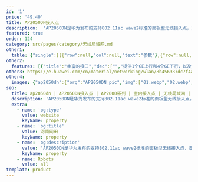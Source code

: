 ```yaml
---
id: '1'
price: '49.40'
title: AP2050DN接入点
description:  'AP2050DN是华为发布的支持802.11ac wave2标准的面板型无线接入点，支持2×2MIMO和两条空间流，整机速率1.267Gbps，适用于酒店客房、学生宿舍、医院病房、小型办公室等房间体积较小，户型较密集场景。'
featured: true
order: 124
category: src/pages/category/无线局域网.md
other1: 
  table: {"single":[[{"row":null,"col":null,"text":"参数"},{"row":null,"col":null,"text":"AP2050DN"}],[{"row":null,"col":null,"text":"尺寸（长×宽×高）"},{"row":null,"col":null,"text":"140mm×86mm×36mm"}],[{"row":null,"col":null,"text":"电源输入"},{"row":null,"col":null,"text":"DC：48V±5%\nPoE供电：满足802.3af/at以太网供电标准"}],[{"row":null,"col":null,"text":"最大功耗"},{"row":null,"col":null,"text":"11.5W\n说明：实际最大功耗遵照不同国家和地区法规而有所不同。"}],[{"row":null,"col":null,"text":"工作温度"},{"row":null,"col":null,"text":"0℃～+40℃"}],[{"row":null,"col":null,"text":"天线类型"},{"row":null,"col":null,"text":"内置全向天线"}],[{"row":null,"col":null,"text":"可同时在线的用户数量"},{"row":null,"col":null,"text":"≤256"}],[{"row":null,"col":null,"text":"最大发射功率"},{"row":null,"col":null,"text":"2.4G：21dBm（组合功率）\n5G：20dBm（组合功率）\n说明：实际发射功率遵照不同国家和地区法规而有所不同。AP2050DN为86盒结构，支持适合86盒的国家和地区。"}],[{"row":null,"col":null,"text":"MIMO:空间流"},{"row":null,"col":null,"text":"2×2:2"}],[{"row":null,"col":null,"text":"无线协议"},{"row":null,"col":null,"text":"802.11a/b/g/n/ac/ac wave2"}],[{"row":null,"col":null,"text":"最高速率"},{"row":null,"col":null,"text":"1.267Gbps"}]]}
other2:
  features: [{"title":"丰富的接口","dec":["","提供1个GE上行和4个GE下行，以及2个RJ45电话直通口；提供USB接口，可用于对外供电，也可用于存储",""]},{"title":"安装灵活","dec":["","支持面板、挂墙、吸顶及桌面等多种安装方式，便于部署",""]},{"title":"云管理","dec":["","可通过华为云管理平台对AP设备及业务进行管理和运维，节省网络运维成本",""]}]
other3: https://e.huawei.com/cn/material/networking/wlan/8b456987dc7f4af4ab18618788b407e5
other4:
  images: {"ap2050dn":{"org":"AP2050DN_pic","img":["01.webp","02.webp","03.webp","04.webp","05.webp","06.webp","07.webp","08.webp","09.webp","10.webp","11.webp"]}}
seo:
  title: ap2050dn | AP2050DN接入点 | AP2000系列 | 室内接入点 | 无线局域网 | 企业网络
  description: 'AP2050DN是华为发布的支持802.11ac wave2标准的面板型无线接入点，支持2×2MIMO和两条空间流，整机速率1.267Gbps，适用于酒店客房、学生宿舍、医院病房、小型办公室等房间体积较小，户型较密集场景。'
  extra:
    - name: 'og:type'
      value: website
      keyName: property
    - name: 'og:title'
      value: 河南网田
      keyName: property
    - name: 'og:description'
      value: 'AP2050DN是华为发布的支持802.11ac wave2标准的面板型无线接入点，支持2×2MIMO和两条空间流，整机速率1.267Gbps，适用于酒店客房、学生宿舍、医院病房、小型办公室等房间体积较小，户型较密集场景。'
      keyName: property
    - name: Robots
      value: all
template: product
---
```

